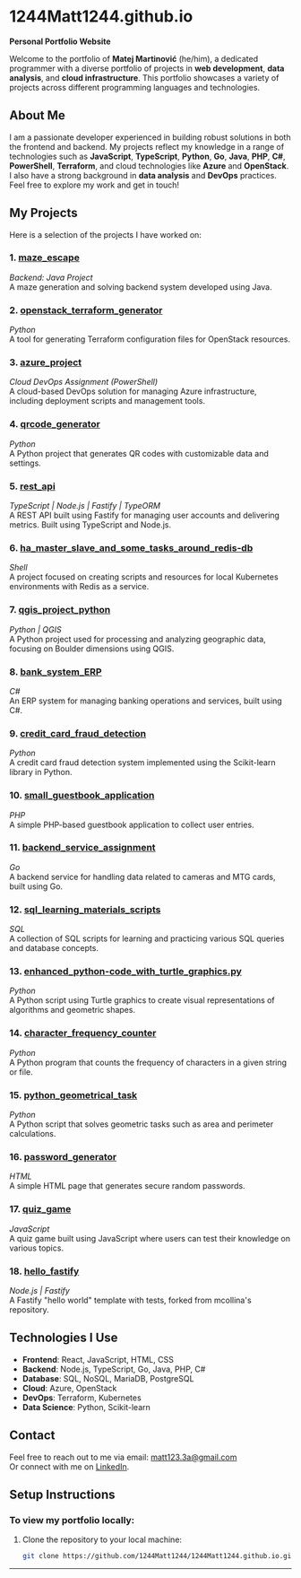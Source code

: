 # 1244Matt1244.github.io  
**Personal Portfolio Website**  

Welcome to the portfolio of **Matej Martinović** (he/him), a dedicated programmer with a diverse portfolio of projects in **web development**, **data analysis**, and **cloud infrastructure**. This portfolio showcases a variety of projects across different programming languages and technologies.

## About Me

I am a passionate developer experienced in building robust solutions in both the frontend and backend. My projects reflect my knowledge in a range of technologies such as **JavaScript**, **TypeScript**, **Python**, **Go**, **Java**, **PHP**, **C#**, **PowerShell**, **Terraform**, and cloud technologies like **Azure** and **OpenStack**. I also have a strong background in **data analysis** and **DevOps** practices. Feel free to explore my work and get in touch!

## My Projects

Here is a selection of the projects I have worked on:

### 1. **[maze_escape](https://github.com/1244Matt1244/maze_escape)**  
   *Backend: Java Project*  
   A maze generation and solving backend system developed using Java.

### 2. **[openstack_terraform_generator](https://github.com/1244Matt1244/openstack_terraform_generator)**  
   *Python*  
   A tool for generating Terraform configuration files for OpenStack resources.

### 3. **[azure_project](https://github.com/1244Matt1244/azure_project)**  
   *Cloud DevOps Assignment (PowerShell)*  
   A cloud-based DevOps solution for managing Azure infrastructure, including deployment scripts and management tools.

### 4. **[qrcode_generator](https://github.com/1244Matt1244/qrcode_generator)**  
   *Python*  
   A Python project that generates QR codes with customizable data and settings.

### 5. **[rest_api](https://github.com/1244Matt1244/rest_api)**  
   *TypeScript | Node.js | Fastify | TypeORM*  
   A REST API built using Fastify for managing user accounts and delivering metrics. Built using TypeScript and Node.js.

### 6. **[ha_master_slave_and_some_tasks_around_redis-db](https://github.com/1244Matt1244/ha_master_slave_and_some_tasks_around_redis-db)**  
   *Shell*  
   A project focused on creating scripts and resources for local Kubernetes environments with Redis as a service.

### 7. **[qgis_project_python](https://github.com/1244Matt1244/qgis_project_python)**  
   *Python | QGIS*  
   A Python project used for processing and analyzing geographic data, focusing on Boulder dimensions using QGIS.

### 8. **[bank_system_ERP](https://github.com/1244Matt1244/bank_system_ERP)**  
   *C#*  
   An ERP system for managing banking operations and services, built using C#.

### 9. **[credit_card_fraud_detection](https://github.com/1244Matt1244/credit_card_fraud_detection)**  
   *Python*  
   A credit card fraud detection system implemented using the Scikit-learn library in Python.

### 10. **[small_guestbook_application](https://github.com/1244Matt1244/small_guestbook_application)**  
   *PHP*  
   A simple PHP-based guestbook application to collect user entries.

### 11. **[backend_service_assignment](https://github.com/1244Matt1244/backend_service_assignment)**  
   *Go*  
   A backend service for handling data related to cameras and MTG cards, built using Go.

### 12. **[sql_learning_materials_scripts](https://github.com/1244Matt1244/sql_learning_materials_scripts)**  
   *SQL*  
   A collection of SQL scripts for learning and practicing various SQL queries and database concepts.

### 13. **[enhanced_python-code_with_turtle_graphics.py](https://github.com/1244Matt1244/enhanced_python-code_with_turtle_graphics.py)**  
   *Python*  
   A Python script using Turtle graphics to create visual representations of algorithms and geometric shapes.

### 14. **[character_frequency_counter](https://github.com/1244Matt1244/character_frequency_counter)**  
   *Python*  
   A Python program that counts the frequency of characters in a given string or file.

### 15. **[python_geometrical_task](https://github.com/1244Matt1244/python_geometrical_task)**  
   *Python*  
   A Python script that solves geometric tasks such as area and perimeter calculations.

### 16. **[password_generator](https://github.com/1244Matt1244/password_generator)**  
   *HTML*  
   A simple HTML page that generates secure random passwords.

### 17. **[quiz_game](https://github.com/1244Matt1244/quiz_game)**  
   *JavaScript*  
   A quiz game built using JavaScript where users can test their knowledge on various topics.

### 18. **[hello_fastify](https://github.com/1244Matt1244/hello_fastify)**  
   *Node.js | Fastify*  
   A Fastify "hello world" template with tests, forked from mcollina's repository.

## Technologies I Use

- **Frontend**: React, JavaScript, HTML, CSS
- **Backend**: Node.js, TypeScript, Go, Java, PHP, C#
- **Database**: SQL, NoSQL, MariaDB, PostgreSQL
- **Cloud**: Azure, OpenStack
- **DevOps**: Terraform, Kubernetes
- **Data Science**: Python, Scikit-learn

## Contact

Feel free to reach out to me via email: [matt123.3a@gmail.com](mailto:matt123.3a@gmail.com)  
Or connect with me on [LinkedIn](https://www.linkedin.com/in/matej-martinović-140750265).

## Setup Instructions

### To view my portfolio locally:

1. Clone the repository to your local machine:
   ```bash
   git clone https://github.com/1244Matt1244/1244Matt1244.github.io.git
   ```

---
